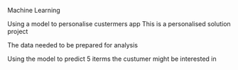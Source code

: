 Machine Learning

Using a model to personalise custermers app
This is a personalised solution project

The data needed to be prepared for analysis

Using the model to predict 5 iterms the custumer might be interested in
